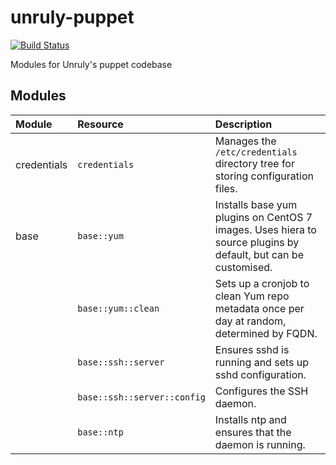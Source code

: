 # unruly-puppet

[![Build Status](https://travis-ci.org/unruly/unruly-puppet.svg?branch=master)](https://travis-ci.org/unruly/unruly-puppet)

Modules for Unruly's puppet codebase

## Modules

| Module   | Resource           | Description |
|:-------------|:-------------|:-----|
| credentials  | `credentials` | Manages the `/etc/credentials` directory tree for storing configuration files. |
| base         | `base::yum`      | Installs base yum plugins on CentOS 7 images. Uses hiera to source plugins by default, but can be customised.  |
|              | `base::yum::clean`      |   Sets up a cronjob to clean Yum repo metadata once per day at random, determined by FQDN. |
|              | `base::ssh::server`      |   Ensures sshd is running and sets up sshd configuration. | 
|              |`base::ssh::server::config` | Configures the SSH daemon. |
|              |`base::ntp` | Installs ntp and ensures that the daemon is running. | 